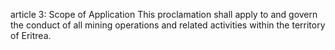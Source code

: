 article 3: Scope of Application 
This proclamation shall apply to and govern the conduct of all mining operations and related activities within the territory of Eritrea. 
<ul>
</ul>
